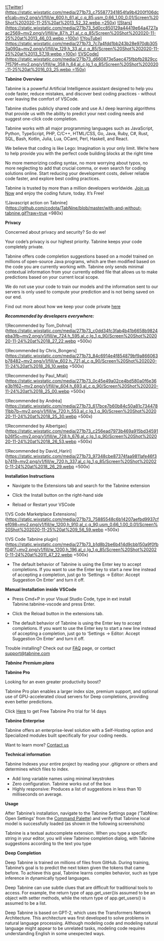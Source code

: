 
[![Twitter](https://static.wixstatic.com/media/271b73_c755877341854fa9b4200f106dce1cab~mv2.png/v1/fill/w_600,h_61,al_c,q_85,usm_0.66_1.00_0.01/Screen%20Shot%202020-11-25%20at%2013_52_32.webp =250x)](https://bit.ly/2UmL69Q)
[![Stars](https://static.wixstatic.com/media/271b73_5d0cc850129a44419e64a4727aac2569~mv2.png/v1/fill/w_87,h_21,al_c,q_85/Screen%20Shot%202020-11-25%20at%2013_46_03.webp =100x)](https://bit.ly/3niJTfW)
[![YouTube](https://static.wixstatic.com/media/271b73_7c7a4fdd1bb243b28e970db3053a090a~mv2.png/v1/fill/w_129,h_33,al_c,q_85/Screen%20Shot%202020-11-25%20at%2013_57_19.webp =100x)](https://bit.ly/36slY7c)
[![VSCode](https://static.wixstatic.com/media/271b73_d660873e5aec475fbbfb2829cc7f579f~mv2.png/v1/fill/w_358,h_64,al_c,lg_1,q_85/Screen%20Shot%202020-11-25%20at%2016_03_25.webp =150x)](https://bit.ly/3pqj7o2)

**Tabnine Overview**

Tabnine is a powerful Artificial Intelligence assistant designed to help you code faster, reduce mistakes, and discover best coding practices - without ever leaving the comfort of VSCode. 

Tabnine studies publicly shared code and use A.I deep learning algorithms that provide us with the ability to predict your next coding needs and suggest one-click code completion. 

Tabnine works with all major programming languages such as JavaScript, Python, TypeScript, PHP, C/C++, HTML/CSS, Go, Java, Ruby, C#, Rust, SQL, Bash, Kotlin, Julia, Lua, OCaml, Perl, Haskell, and React.

We believe that coding is like Lego: Imagination is your only limit. 
We’re here to help provide you with the perfect code building blocks at the right time

No more memorizing coding syntax, no more worrying about typos, no more neglecting to add that crucial comma, or even search for coding solutions online. Start reducing your development costs, deliver reliable code faster, and explore best coding practices.

Tabnine is trusted by more than a million developers worldwide. [Join us Now](https://www.tabnine.com/install) and enjoy the coding future, today. It’s Free!

![Javascript action on Tabnine](https://github.com/codota/TabNine/blob/master/with-and-without-tabnine.gif?raw=true =980x)

**Privacy**

Concerned about privacy and security? So do we! 

Your code’s privacy is our highest priority. Tabnine keeps your code completely private. 

Tabnine offers code completion suggestions based on a model trained on millions of open-source Java programs, which are then modified based on the code you are currently working with. Tabnine only sends minimal contextual information from your currently edited file that allows us to make predictions based on your current local scope.

We do not use your code to train our models and the information sent to our servers is only used to compute your prediction and is not being saved on our end.

Find out more about how we keep your code private [here](https://www.codota.com/tabnine-code-privacy)

***Recommended by developers everywhere:***

![Recommended by Tom_Dohnal](https://static.wixstatic.com/media/271b73_c0dd34fc3fab4b41b6658b9824eba3fb~mv2.png/v1/fill/w_724,h_595,al_c,lg_1,q_90/Screen%20Shot%202020-11-24%20at%2018_27_22.webp =500x)

![Recommended by Chris_Bongers](https://static.wixstatic.com/media/271b73_84c6914e4f854879bf9a866063b78482~mv2.png/v1/fill/w_602,h_721,al_c,q_90/Screen%20Shot%202020-11-24%20at%2018_26_10.webp =500x)

![Recommended by Paul_Mtali](https://static.wixstatic.com/media/271b73_0c45e49a02ce4bd580a0f6e36e3b1f62~mv2.png/v1/fill/w_604,h_693,al_c,q_90/Screen%20Shot%202020-11-24%20at%2018_25_00.webp =500x)

![Recommended by Andrèa](https://static.wixstatic.com/media/271b73_617bce7b60b84c50a81c73447811bb7b~mv2.png/v1/fill/w_720,h_553,al_c,lg_1,q_90/Screen%20Shot%202020-11-24%20at%2018_25_30.webp =500x)

![Recommended by Albertgao](https://static.wixstatic.com/media/271b73_c256ead7973b469a915bd34591b26f5c~mv2.png/v1/fill/w_728,h_676,al_c,lg_1,q_90/Screen%20Shot%202020-11-24%20at%2018_26_53.webp =500x)

![Recommended by David_Hariri](https://static.wixstatic.com/media/271b73_97348cbe87374faa9811afe46f3b7419~mv2.png/v1/fill/w_720,h_337,al_c,lg_1,q_85/Screen%20Shot%202020-11-24%20at%2018_26_29.webp =500x)

**Installation Instructions**

- Navigate to the Extensions tab and search for the Tabnine extension

- Click the Install button on the right-hand side

- Reload or Restart your VSCode

![VS Code Marketplace Extensions](https://static.wixstatic.com/media/271b73_75885548c6b14207aefbd9937cfef098~mv2.png/v1/fill/w_1200,h_910,al_c,q_90,usm_0.66_1.00_0.01/Screen%20Shot%202020-11-25%20at%209_56_59.webp =500x)

![VS Code Tabnine plugin](https://static.wixstatic.com/media/271b73_b1d8b2be6b414d9cbb150a9f0fbf04f7~mv2.png/v1/fill/w_1200,h_196,al_c,lg_1,q_85/Screen%20Shot%202020-11-24%20at%2011_47_22.webp =500x)

- The default behavior of Tabnine is using the Enter key to accept completions. 
If you want to use the Enter key to start a new line instead of accepting a completion, just go to ‘Settings → Editor: Accept Suggestion On Enter’ and turn it off.

**Manual Installation inside VSCode**

- Press Cmd+P in your Visual Studio Code, type in ext install Tabnine.tabnine-vscode and press Enter.

- Click the Reload button in the extensions tab.

- The default behavior of Tabnine is using the Enter key to accept completions. If you want to use the Enter key to start a new line instead of accepting a completion, just go to ‘Settings → Editor: Accept Suggestion On Enter’ and turn it off.
 
Trouble installing? Check out our [FAQ](https://www.tabnine.com/faq) page, or contact support@tabnine.com

***Tabnine Premium plans***

**Tabnine Pro**

Looking for an even greater productivity boost?

Tabnine Pro plan enables a larger index size, premium support, and optional use of GPU-accelerated cloud servers for Deep completions, providing even better predictions.

Click [Here](https://www.tabnine.com/trial) to get Free Tabnine Pro trial for 14 days

**Tabnine Enterprise**

Tabnine offers an enterprise-level solution with a Self-Hosting option and Specialized modules built specifically for your coding needs.

Want to learn more? [Contact us](mailto:enterprise@tabnine.com)

**Technical information**

Tabnine Indexes your entire project by reading your .gitignore or others and determines which files to index.

- Add long variable names using minimal keystrokes
- Zero configuration. Tabnine works out of the box
- Highly responsive: Produces a list of suggestions in less than 10 milliseconds on average.

**Usage**

After Tabnine’s installation, navigate to the Tabnine Settings page (‘TabNine: Open Settings’ from the [Command Palette](https://code.visualstudio.com/docs/getstarted/userinterface#_command-palette)) and verify that Tabnine local model is successfully loaded (as shown in the following screenshots)

Tabnine is a textual autocomplete extension. When you type a specific string in your editor, you will view Tabnine completion dialog, with Tabnine suggestions according to the text you type

**Deep Completion**

Deep Tabnine is trained on millions of files from GitHub. During training, Tabnine’s goal is to predict the next token given the tokens that came before. To achieve this goal, Tabnine learns complex behavior, such as type inference in dynamically typed languages.

Deep Tabnine can use subtle clues that are difficult for traditional tools to access. For example,
the return type of app.get_user()is assumed to be an object with setter methods, while the return type of app.get_users() is assumed to be a list.

Deep Tabnine is based on GPT-2, which uses the Transformers Network Architecture. This architecture was first developed to solve problems in natural language processing. Although modeling code and modeling natural language might appear to be unrelated tasks, modeling code requires understanding English in some unexpected ways.

